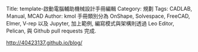 Title: template-啟動電腦輔助機械設計手冊編輯
Category: 規劃
Tags: CADLAB, Ｍanual, MCAD
Author: kmol
手冊類別分為 OnShape, Solvespace, FreeCAD, Elmer, V-rep 以及 Jupyter, 加上範例, 編寫模式與架構則透過 Leo Editor, Pelican,  與 Github pull requests 完成.

<!-- PELICAN_END_SUMMARY -->

<a href="http://40423137.github.io/blog/">http://40423137.github.io/blog/</a>
